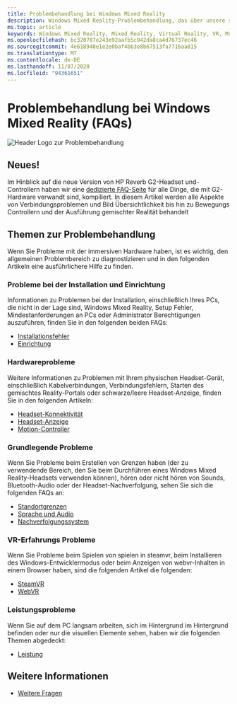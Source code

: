 ```yaml
---
title: Problembehandlung bei Windows Mixed Reality
description: Windows Mixed Reality-Problembehandlung, das über unsere standardmäßige Kundensupport Dokumentation hinausgeht.
ms.topic: article
keywords: Windows Mixed Reality, Mixed Reality, Virtual Reality, VR, Mr, Problembehandlung, Fehler, Hilfe, Support
ms.openlocfilehash: bc320787e243e92aafb5c942da8ca4d76737ec46
ms.sourcegitcommit: 4e618948e1e2e0baf4bb3e8b67513fa7716aa815
ms.translationtype: MT
ms.contentlocale: de-DE
ms.lasthandoff: 11/07/2020
ms.locfileid: "94361651"
---
```

# <a name="troubleshooting-windows-mixed-reality-faqs"></a>Problembehandlung bei Windows Mixed Reality (FAQs)

![Header Logo zur Problembehandlung](images/1050px-Mixedrealityportal.png)

## <a name="whats-new"></a>Neues!

Im Hinblick auf die neue Version von HP Reverb G2-Headset und-Controllern haben wir eine [dedizierte FAQ-Seite](reverbG2-faq.md) für alle Dinge, die mit G2-Hardware verwandt sind, kompiliert. In diesem Artikel werden alle Aspekte von Verbindungsproblemen und Bild Übersichtlichkeit bis hin zu Bewegungs Controllern und der Ausführung gemischter Realität behandelt

## <a name="troubleshooting-topics"></a>Themen zur Problembehandlung

Wenn Sie Probleme mit der immersiven Hardware haben, ist es wichtig, den allgemeinen Problembereich zu diagnostizieren und in den folgenden Artikeln eine ausführlichere Hilfe zu finden. 

### <a name="installation-and-setup-issues"></a>Probleme bei der Installation und Einrichtung

Informationen zu Problemen bei der Installation, einschließlich Ihres PCs, die nicht in der Lage sind, Windows Mixed Reality, Setup Fehler, Mindestanforderungen an PCs oder Administrator Berechtigungen auszuführen, finden Sie in den folgenden beiden FAQs:

- [Installationsfehler](installation_errors.md)
- [Einrichtung](wmr-setup-faq.md)

### <a name="hardware-issues"></a>Hardwareprobleme

Weitere Informationen zu Problemen mit Ihrem physischen Headset-Gerät, einschließlich Kabelverbindungen, Verbindungsfehlern, Starten des gemischtes Reality-Portals oder schwarze/leere Headset-Anzeige, finden Sie in den folgenden Artikeln:

- [Headset-Konnektivität](headset-connectivity.md)
- [Headset-Anzeige](headset-display.md)
- [Motion-Controller](motion-controller-problems.md)

### <a name="core-experience-issues"></a>Grundlegende Probleme

Wenn Sie Probleme beim Erstellen von Grenzen haben (der zu verwendende Bereich, den Sie beim Durchführen eines Windows Mixed Reality-Headsets verwenden können), hören oder nicht hören von Sounds, Bluetooth-Audio oder der Headset-Nachverfolgung, sehen Sie sich die folgenden FAQs an:

- [Standortgrenzen](boundary-questions.md)
- [Sprache und Audio](speech-and-audio.md)
- [Nachverfolgungssystem](tracking.md)

### <a name="vr-experience-issues"></a>VR-Erfahrungs Probleme

Wenn Sie Probleme beim Spielen von spielen in steamvr, beim Installieren des Windows-Entwicklermodus oder beim Anzeigen von webvr-Inhalten in einem Browser haben, sind die folgenden Artikel die folgenden:

- [SteamVR](steamvr-questions.md)
- [WebVR](webvr-questions.md)

### <a name="performance-issues"></a>Leistungsprobleme 

Wenn Sie auf dem PC langsam arbeiten, sich im Hintergrund im Hintergrund befinden oder nur die visuellen Elemente sehen, haben wir die folgenden Themen abgedeckt:

- [Leistung](performance-questions.md)

## <a name="see-also"></a>Weitere Informationen
- [Weitere Fragen](other-questions.md)
